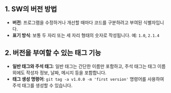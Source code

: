 ## 1. SW의 버전 방법
- **버전**: 프로그램을 수정하거나 개선할 때마다 코드를 구분하려고 부여된 식별자입니다.
- **표기 방식**: 보통 두 자리 또는 세 자리 형태의 숫자로 작성됩니다. 예: `1.0`, `2.1.4`

## 2. 버전을 부여할 수 있는 태그 기능
- **일반 태그와 주석 태그**: 일반 태그는 간단한 이름만 포함하고, 주석 태그는 태그 이름 외에도 작성자 정보, 날짜, 메시지 등을 포함합니다.
- **태그 생성 명령어**: `git tag -a v1.0.0 -m 'first version'` 명령어를 사용하여 주석 태그를 생성할 수 있습니다.
